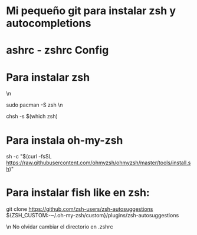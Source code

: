 # Mi pequeño git para instalar zsh y autocompletions

# ashrc - zshrc Config


# Para instalar zsh 

\n

sudo pacman -S zsh \n

chsh -s $(which zsh)


# Para instala oh-my-zsh

sh -c "$(curl -fsSL https://raw.githubusercontent.com/ohmyzsh/ohmyzsh/master/tools/install.sh)"



# Para instalar fish like en zsh:
git clone https://github.com/zsh-users/zsh-autosuggestions ${ZSH_CUSTOM:-~/.oh-my-zsh/custom}/plugins/zsh-autosuggestions


\n No olvidar cambiar el directorio en .zshrc





